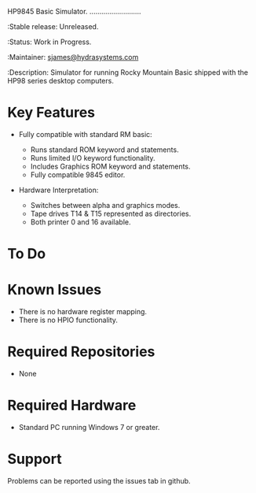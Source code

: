 HP9845 Basic Simulator.
..........................

:Stable release:  Unreleased.

:Status:  Work in Progress.

:Maintainer:  sjames@hydrasystems.com

:Description:  Simulator for running Rocky Mountain Basic shipped with the HP98 series desktop computers.




Key Features
============

* Fully compatible with standard RM basic:
    * Runs standard ROM keyword and statements.
    * Runs limited I/O keyword functionality.
    * Includes Graphics ROM keyword and statements.
    * Fully compatible 9845 editor.

* Hardware Interpretation:
    * Switches between alpha and graphics modes.
    * Tape drives T14 & T15 represented as directories.
    * Both printer 0 and 16 available.

To Do
=====

Known Issues
============

* There is no hardware register mapping.
* There is no HPIO functionality.

Required Repositories
================

* None

Required Hardware
=================

* Standard PC running Windows 7 or greater.

Support
=======

Problems can be reported using the issues tab in github.
